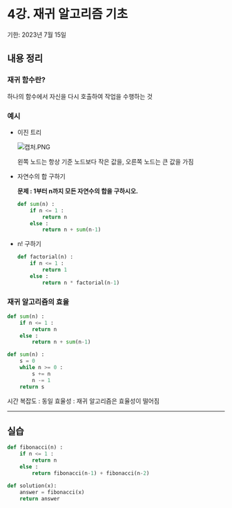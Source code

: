 # 4강. 재귀 알고리즘 기초

기한: 2023년 7월 15일

## 내용 정리

### 재귀 함수란?

하나의 함수에서 자신을 다시 호출하여 작업을 수행하는 것

### 예시

- 이진 트리
    
    ![캡처.PNG](4%E1%84%80%E1%85%A1%E1%86%BC%20%E1%84%8C%E1%85%A2%E1%84%80%E1%85%B1%20%E1%84%8B%E1%85%A1%E1%86%AF%E1%84%80%E1%85%A9%E1%84%85%E1%85%B5%E1%84%8C%E1%85%B3%E1%86%B7%20%E1%84%80%E1%85%B5%E1%84%8E%E1%85%A9%209c0fa48c6d9640f9828615e97bd3fc35/%25EC%25BA%25A1%25EC%25B2%2598.png)
    
    왼쪽 노드는 항상 기준 노드보다 작은 값을, 오른쪽 노드는 큰 값을 가짐
    
- 자연수의 합 구하기
    
    **문제 : 1부터 n까지 모든 자연수의 합을 구하시오.**
    
    ```python
    def sum(n) :
    	if n <= 1 :
    		return n
    	else :
    		return n + sum(n-1)
    ```
    
- n! 구하기
    
    ```python
    def factorial(n) :
    	if n <= 1 :
    		return 1
    	else :
    		return n * factorial(n-1)
    ```
    

### 재귀 알고리즘의 효율

```python
def sum(n) :
	if n <= 1 :
		return n
	else :
		return n + sum(n-1)
```

```python
def sum(n) :
	s = 0
	while n >= 0 :
		s += n
		n -= 1
	return s
```

시간 복잡도 : 동일
효율성 : 재귀 알고리즘은 효율성이 떨어짐


---

## 실습

```python
def fibonacci(n) :
    if n <= 1 :
        return n
    else :
        return fibonacci(n-1) + fibonacci(n-2)

def solution(x):
    answer = fibonacci(x)
    return answer
```
